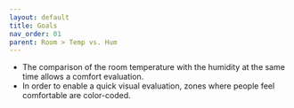 ```yaml
---
layout: default
title: Goals
nav_order: 01
parent: Room > Temp vs. Hum
---
```


- The comparison of the room temperature with the humidity at the same time allows a comfort evaluation.
- In order to enable a quick visual evaluation, zones where people feel comfortable are color-coded.
